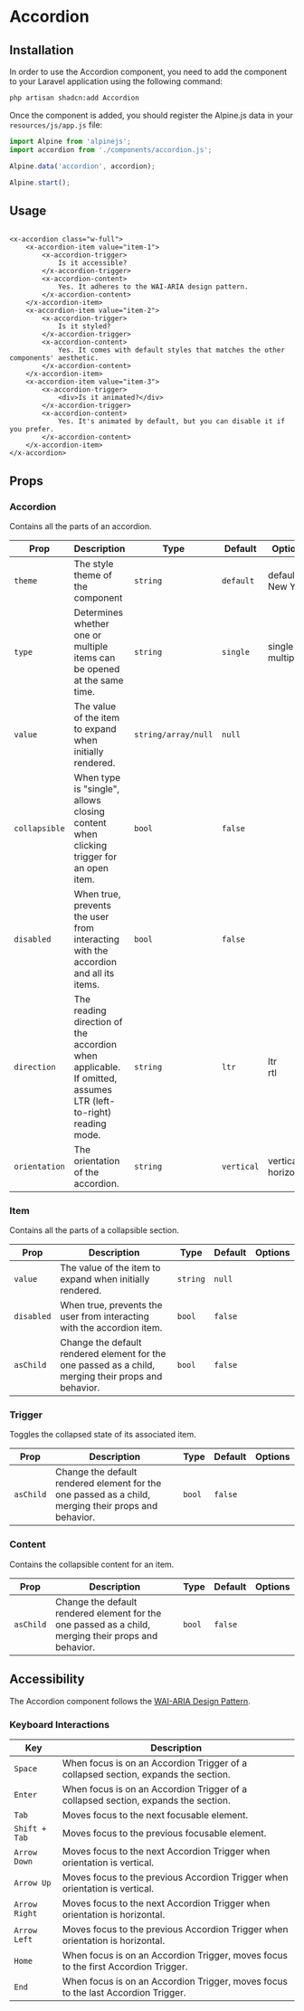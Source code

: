 # Accordion

## Installation

In order to use the Accordion component, you need to add the component to your Laravel application using the following
command:

```bash
php artisan shadcn:add Accordion
```

Once the component is added, you should register the Alpine.js data in your `resources/js/app.js` file:

```js
import Alpine from 'alpinejs';
import accordion from './components/accordion.js';

Alpine.data('accordion', accordion);

Alpine.start();
```

## Usage

```bladehtml

<x-accordion class="w-full">
	<x-accordion-item value="item-1">
		<x-accordion-trigger>
			Is it accessible?
		</x-accordion-trigger>
		<x-accordion-content>
			Yes. It adheres to the WAI-ARIA design pattern.
		</x-accordion-content>
	</x-accordion-item>
	<x-accordion-item value="item-2">
		<x-accordion-trigger>
			Is it styled?
		</x-accordion-trigger>
		<x-accordion-content>
			Yes. It comes with default styles that matches the other components' aesthetic.
		</x-accordion-content>
	</x-accordion-item>
	<x-accordion-item value="item-3">
		<x-accordion-trigger>
			<div>Is it animated?</div>
		</x-accordion-trigger>
		<x-accordion-content>
			Yes. It's animated by default, but you can disable it if you prefer.
		</x-accordion-content>
	</x-accordion-item>
</x-accordion>
```

## Props

### Accordion

Contains all the parts of an accordion.

| Prop          | Description                                                                                                   | Type                | Default    | Options                   |
|---------------|---------------------------------------------------------------------------------------------------------------|---------------------|------------|---------------------------|
| `theme`       | The style theme of the component                                                                              | `string`            | `default`  | default <br/> New York    |
| `type`        | Determines whether one or multiple items can be opened at the same time.                                      | `string`            | `single`   | single <br/> multiple     |
| `value`       | The value of the item to expand when initially rendered.                                                      | `string/array/null` | `null`     |                           |
| `collapsible` | When type is "single", allows closing content when clicking trigger for an open item.                         | `bool`              | `false`    |                           |
| `disabled`    | When true, prevents the user from interacting with the accordion and all its items.                           | `bool`              | `false`    |                           |
| `direction`   | The reading direction of the accordion when applicable. If omitted, assumes LTR (left-to-right) reading mode. | `string`            | `ltr`      | ltr <br/> rtl             |
| `orientation` | The orientation of the accordion.                                                                             | `string`            | `vertical` | vertical <br/> horizontal |

### Item

Contains all the parts of a collapsible section.

| Prop       | Description                                                                                          | Type     | Default | Options |
|------------|------------------------------------------------------------------------------------------------------|----------|---------|---------|
| `value`    | The value of the item to expand when initially rendered.                                             | `string` | `null`  |         |
| `disabled` | When true, prevents the user from interacting with the accordion item.                               | `bool`   | `false` |         |
| `asChild`  | Change the default rendered element for the one passed as a child, merging their props and behavior. | `bool`   | `false` |         |

### Trigger

Toggles the collapsed state of its associated item.

| Prop      | Description                                                                                          | Type   | Default | Options |
|-----------|------------------------------------------------------------------------------------------------------|--------|---------|---------|
| `asChild` | Change the default rendered element for the one passed as a child, merging their props and behavior. | `bool` | `false` |         |

### Content

Contains the collapsible content for an item.

| Prop      | Description                                                                                          | Type   | Default | Options |
|-----------|------------------------------------------------------------------------------------------------------|--------|---------|---------|
| `asChild` | Change the default rendered element for the one passed as a child, merging their props and behavior. | `bool` | `false` |         |

## Accessibility

The Accordion component follows the [WAI-ARIA Design Pattern](https://www.w3.org/TR/wai-aria/#accordion).

### Keyboard Interactions

| Key           | 	Description                                                                       |
|---------------|------------------------------------------------------------------------------------|
| `Space`       | When focus is on an Accordion Trigger of a collapsed section, expands the section. |
| `Enter`       | When focus is on an Accordion Trigger of a collapsed section, expands the section. |
| `Tab`         | Moves focus to the next focusable element.                                         |
| `Shift + Tab` | Moves focus to the previous focusable element.                                     |
| `Arrow Down`  | Moves focus to the next Accordion Trigger when orientation is vertical.            |
| `Arrow Up`    | Moves focus to the previous Accordion Trigger when orientation is vertical.        |
| `Arrow Right` | Moves focus to the next Accordion Trigger when orientation is horizontal.          |
| `Arrow Left`  | Moves focus to the previous Accordion Trigger when orientation is horizontal.      |
| `Home`        | When focus is on an Accordion Trigger, moves focus to the first Accordion Trigger. |
| `End`         | When focus is on an Accordion Trigger, moves focus to the last Accordion Trigger.  |